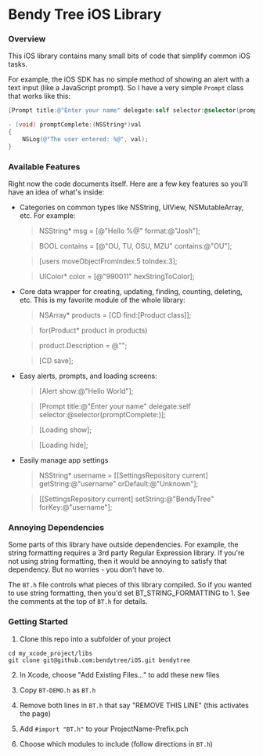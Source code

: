 
Bendy Tree iOS Library
======================


### Overview

This iOS library contains many small bits of code that simplify common iOS tasks.

For example, the iOS SDK has no simple method of showing an alert with a text input (like a JavaScript prompt).  So I have a very simple `Prompt` class that works like this:

```objective-c
[Prompt title:@"Enter your name" delegate:self selector:@selector(promptComplete:)];

- (void) promptComplete:(NSString*)val
{
    NSLog(@"The user entered: %@", val);
}
```



### Available Features

Right now the code documents itself.  Here are a few key features so you'll have an idea of what's inside:

 *  Categories on common types like NSString, UIView, NSMutableArray, etc. For example:
    
    > NSString* msg = [@"Hello %@" format:@"Josh"];
    
    > BOOL contains = [@"OU, TU, OSU, MZU" contains:@"OU"];
    
    > [users moveObjectFromIndex:5 toIndex:3];
    
    > UIColor* color = [@"990011" hexStringToColor];

 *  Core data wrapper for creating, updating, finding, counting, deleting, etc. This is my favorite module of the whole library:
 
    > NSArray* products = [CD find:[Product class]];

    > for(Product* product in products)

    >   product.Description = @"";

    > [CD save];
    
 *  Easy alerts, prompts, and loading screens:
 
    > [Alert show:@"Hello World"];
    
    > [Prompt title:@"Enter your name" delegate:self selector:@selector(promptComplete:)];
 
    > [Loading show];
 
    > [Loading hide];
    
 *  Easily manage app settings
 
    > NSString* username = [[SettingsRepository current] getString:@"username" orDefault:@"Unknown"];
    
    > [[SettingsRepository current] setString:@"BendyTree" forKey:@"username"];    




### Annoying Dependencies

Some parts of this library have outside dependencies. For example, the string formatting requires a 3rd party Regular Expression library.  If you're not using string formatting, then it would be annoying to satisfy that dependency.  But no worries - you don't have to.

The `BT.h` file controls what pieces of this library compiled.  So if you wanted to use string formatting, then you'd set BT_STRING_FORMATTING to 1.  See the comments at the top of `BT.h` for details.




### Getting Started

1. Clone this repo into a subfolder of your project

```
cd my_xcode_project/libs
git clone git@github.com:bendytree/iOS.git bendytree
```

2. In Xcode, choose "Add Existing Files..." to add these new files

3. Copy `BT-DEMO.h` as `BT.h`

4. Remove both lines in `BT.h` that say "REMOVE THIS LINE" (this activates the page)

5. Add `#import "BT.h"` to your ProjectName-Prefix.pch

6. Choose which modules to include (follow directions in `BT.h`)

